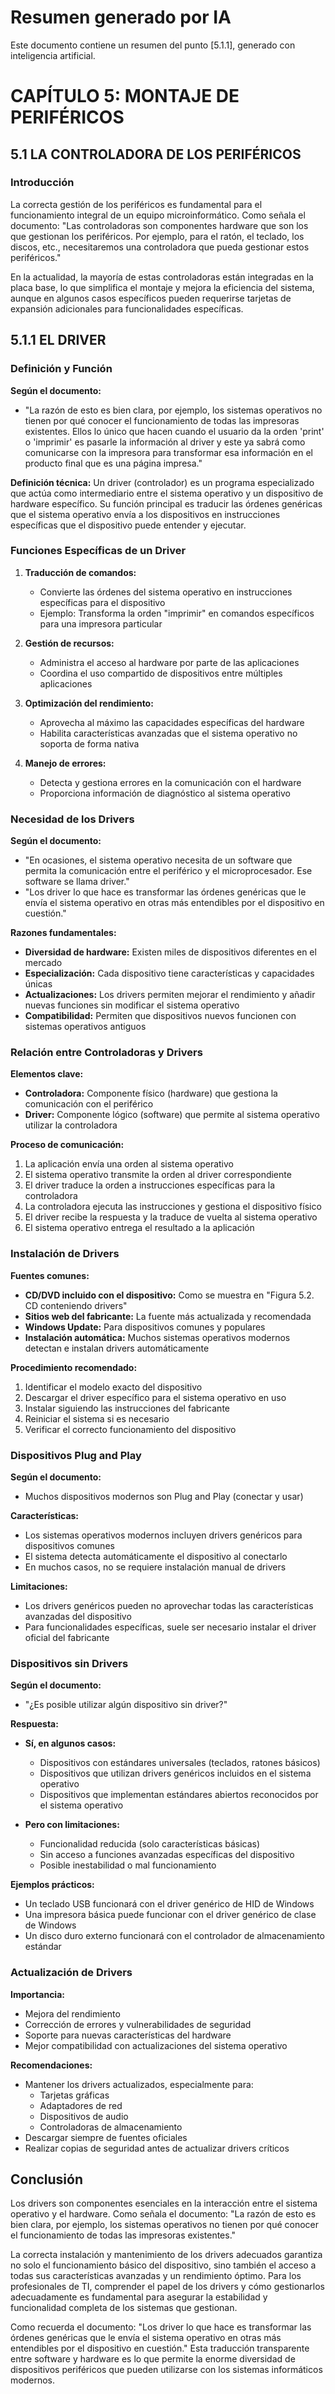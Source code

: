 # Resumen generado por IA

Este documento contiene un resumen del punto [5.1.1], generado con inteligencia artificial.

# CAPÍTULO 5: MONTAJE DE PERIFÉRICOS
## 5.1 LA CONTROLADORA DE LOS PERIFÉRICOS

### Introducción

La correcta gestión de los periféricos es fundamental para el funcionamiento integral de un equipo microinformático. Como señala el documento: "Las controladoras son componentes hardware que son los que gestionan los periféricos. Por ejemplo, para el ratón, el teclado, los discos, etc., necesitaremos una controladora que pueda gestionar estos periféricos."

En la actualidad, la mayoría de estas controladoras están integradas en la placa base, lo que simplifica el montaje y mejora la eficiencia del sistema, aunque en algunos casos específicos pueden requerirse tarjetas de expansión adicionales para funcionalidades específicas.

## 5.1.1 EL DRIVER

### Definición y Función

**Según el documento:**
- "La razón de esto es bien clara, por ejemplo, los sistemas operativos no tienen por qué conocer el funcionamiento de todas las impresoras existentes. Ellos lo único que hacen cuando el usuario da la orden 'print' o 'imprimir' es pasarle la información al driver y este ya sabrá como comunicarse con la impresora para transformar esa información en el producto final que es una página impresa."

**Definición técnica:**
Un driver (controlador) es un programa especializado que actúa como intermediario entre el sistema operativo y un dispositivo de hardware específico. Su función principal es traducir las órdenes genéricas que el sistema operativo envía a los dispositivos en instrucciones específicas que el dispositivo puede entender y ejecutar.

### Funciones Específicas de un Driver

1. **Traducción de comandos:**
   - Convierte las órdenes del sistema operativo en instrucciones específicas para el dispositivo
   - Ejemplo: Transforma la orden "imprimir" en comandos específicos para una impresora particular

2. **Gestión de recursos:**
   - Administra el acceso al hardware por parte de las aplicaciones
   - Coordina el uso compartido de dispositivos entre múltiples aplicaciones

3. **Optimización del rendimiento:**
   - Aprovecha al máximo las capacidades específicas del hardware
   - Habilita características avanzadas que el sistema operativo no soporta de forma nativa

4. **Manejo de errores:**
   - Detecta y gestiona errores en la comunicación con el hardware
   - Proporciona información de diagnóstico al sistema operativo

### Necesidad de los Drivers

**Según el documento:**
- "En ocasiones, el sistema operativo necesita de un software que permita la comunicación entre el periférico y el microprocesador. Ese software se llama driver."
- "Los driver lo que hace es transformar las órdenes genéricas que le envía el sistema operativo en otras más entendibles por el dispositivo en cuestión."

**Razones fundamentales:**
- **Diversidad de hardware:** Existen miles de dispositivos diferentes en el mercado
- **Especialización:** Cada dispositivo tiene características y capacidades únicas
- **Actualizaciones:** Los drivers permiten mejorar el rendimiento y añadir nuevas funciones sin modificar el sistema operativo
- **Compatibilidad:** Permiten que dispositivos nuevos funcionen con sistemas operativos antiguos

### Relación entre Controladoras y Drivers

**Elementos clave:**
- **Controladora:** Componente físico (hardware) que gestiona la comunicación con el periférico
- **Driver:** Componente lógico (software) que permite al sistema operativo utilizar la controladora

**Proceso de comunicación:**
1. La aplicación envía una orden al sistema operativo
2. El sistema operativo transmite la orden al driver correspondiente
3. El driver traduce la orden a instrucciones específicas para la controladora
4. La controladora ejecuta las instrucciones y gestiona el dispositivo físico
5. El driver recibe la respuesta y la traduce de vuelta al sistema operativo
6. El sistema operativo entrega el resultado a la aplicación

### Instalación de Drivers

**Fuentes comunes:**
- **CD/DVD incluido con el dispositivo:** Como se muestra en "Figura 5.2. CD conteniendo drivers"
- **Sitios web del fabricante:** La fuente más actualizada y recomendada
- **Windows Update:** Para dispositivos comunes y populares
- **Instalación automática:** Muchos sistemas operativos modernos detectan e instalan drivers automáticamente

**Procedimiento recomendado:**
1. Identificar el modelo exacto del dispositivo
2. Descargar el driver específico para el sistema operativo en uso
3. Instalar siguiendo las instrucciones del fabricante
4. Reiniciar el sistema si es necesario
5. Verificar el correcto funcionamiento del dispositivo

### Dispositivos Plug and Play

**Según el documento:**
- Muchos dispositivos modernos son Plug and Play (conectar y usar)

**Características:**
- Los sistemas operativos modernos incluyen drivers genéricos para dispositivos comunes
- El sistema detecta automáticamente el dispositivo al conectarlo
- En muchos casos, no se requiere instalación manual de drivers

**Limitaciones:**
- Los drivers genéricos pueden no aprovechar todas las características avanzadas del dispositivo
- Para funcionalidades específicas, suele ser necesario instalar el driver oficial del fabricante

### Dispositivos sin Drivers

**Según el documento:**
- "¿Es posible utilizar algún dispositivo sin driver?"

**Respuesta:**
- **Sí, en algunos casos:**
  - Dispositivos con estándares universales (teclados, ratones básicos)
  - Dispositivos que utilizan drivers genéricos incluidos en el sistema operativo
  - Dispositivos que implementan estándares abiertos reconocidos por el sistema operativo

- **Pero con limitaciones:**
  - Funcionalidad reducida (solo características básicas)
  - Sin acceso a funciones avanzadas específicas del dispositivo
  - Posible inestabilidad o mal funcionamiento

**Ejemplos prácticos:**
- Un teclado USB funcionará con el driver genérico de HID de Windows
- Una impresora básica puede funcionar con el driver genérico de clase de Windows
- Un disco duro externo funcionará con el controlador de almacenamiento estándar

### Actualización de Drivers

**Importancia:**
- Mejora del rendimiento
- Corrección de errores y vulnerabilidades de seguridad
- Soporte para nuevas características del hardware
- Mejor compatibilidad con actualizaciones del sistema operativo

**Recomendaciones:**
- Mantener los drivers actualizados, especialmente para:
  - Tarjetas gráficas
  - Adaptadores de red
  - Dispositivos de audio
  - Controladoras de almacenamiento
- Descargar siempre de fuentes oficiales
- Realizar copias de seguridad antes de actualizar drivers críticos

## Conclusión

Los drivers son componentes esenciales en la interacción entre el sistema operativo y el hardware. Como señala el documento: "La razón de esto es bien clara, por ejemplo, los sistemas operativos no tienen por qué conocer el funcionamiento de todas las impresoras existentes."

La correcta instalación y mantenimiento de los drivers adecuados garantiza no solo el funcionamiento básico del dispositivo, sino también el acceso a todas sus características avanzadas y un rendimiento óptimo. Para los profesionales de TI, comprender el papel de los drivers y cómo gestionarlos adecuadamente es fundamental para asegurar la estabilidad y funcionalidad completa de los sistemas que gestionan.

Como recuerda el documento: "Los driver lo que hace es transformar las órdenes genéricas que le envía el sistema operativo en otras más entendibles por el dispositivo en cuestión." Esta traducción transparente entre software y hardware es lo que permite la enorme diversidad de dispositivos periféricos que pueden utilizarse con los sistemas informáticos modernos.
